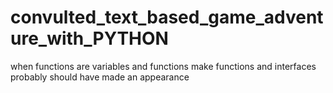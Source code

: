 # convulted_text_based_game_adventure_with_PYTHON
when functions are variables and functions make functions and interfaces probably should have made an appearance
